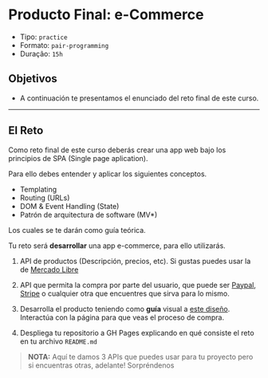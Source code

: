 # Producto Final: e-Commerce

- Tipo: `practice`
- Formato: `pair-programming`
- Duração: `15h`

## Objetivos

- A continuación te presentamos el enunciado del reto final de este curso.

***

## El Reto

Como reto final de este curso deberás crear una app web bajo los principios de
SPA (Single page aplication).

Para ello debes entender y aplicar los siguientes conceptos.

- Templating
- Routing (URLs)
- DOM & Event Handling (State)
- Patrón de arquitectura de software (MV*)

Los cuales se te darán como guía teórica.

Tu reto será **desarrollar** una app e-commerce, para ello utilizarás.

1. API de productos (Descripción, precios, etc). Si gustas puedes usar la de 
   [Mercado Libre](http://developers.mercadolibre.com/es/api-docs-es/)

2. API que permita la compra por parte del usuario, que puede ser [Paypal](https://developer.paypal.com), 
   [Stripe](https://stripe.com/docs/api) o cualquier otra que encuentres 
   que sirva para lo mismo.

3. Desarrolla el producto teniendo como **guía** visual a [este diseño](https://fab.com/).      
   Interactúa con la página para que veas el proceso de compra.

4. Despliega tu repositorio a GH Pages explicando en qué consiste el reto en tu
   archivo `README.md`

> **NOTA:** Aquí te damos 3 APIs que puedes usar para tu proyecto pero si 
> encuentras otras, adelante! Sorpréndenos
